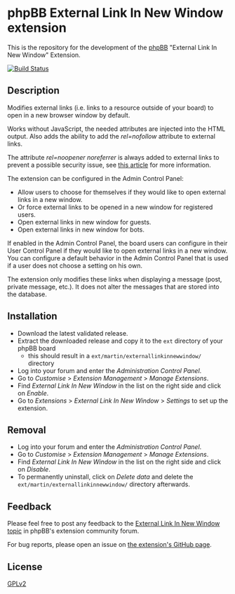 # phpBB External Link In New Window extension

This is the repository for the development of the [phpBB](https://www.phpbb.com/) "External Link In New Window" Extension.

[![Build Status](https://travis-ci.org/Mar-tin-G/ExternalLinkInNewWindow.svg?branch=master)](https://travis-ci.org/Mar-tin-G/ExternalLinkInNewWindow)

## Description

Modifies external links (i.e. links to a resource outside of your board) to open in a new browser window by default.

Works without JavaScript, the needed attributes are injected into the HTML output. Also adds the ability to add the *rel=nofollow* attribute to external links.

The attribute *rel=noopener noreferrer* is always added to external links to prevent a possible security issue, see [this article](https://medium.com/sedeo/how-to-fix-target-blank-a-security-and-performance-issue-in-web-pages-2118eba1ce2f) for more information.

The extension can be configured in the Admin Control Panel:
* Allow users to choose for themselves if they would like to open external links in a new window.
* Or force external links to be opened in a new window for registered users.
* Open external links in new window for guests.
* Open external links in new window for bots.

If enabled in the Admin Control Panel, the board users can configure in their User Control Panel if they would like to open external links in a new window. You can configure a default behavior in the Admin Control Panel that is used if a user does not choose a setting on his own.

The extension only modifies these links when displaying a message (post, private message, etc.). It does not alter the messages that are stored into the database.

## Installation

* Download the latest validated release.
* Extract the downloaded release and copy it to the `ext` directory of your phpBB board
  * this should result in a `ext/martin/externallinkinnewwindow/` directory
* Log into your forum and enter the *Administration Control Panel*.
* Go to *Customise* > *Extension Management* > *Manage Extensions*.
* Find *External Link In New Window* in the list on the right side and click on *Enable*.
* Go to *Extensions* > *External Link In New Window* > *Settings* to set up the extension.

## Removal

* Log into your forum and enter the *Administration Control Panel*.
* Go to *Customise* > *Extension Management* > *Manage Extensions*.
* Find *External Link In New Window* in the list on the right side and click on *Disable*.
* To permanently uninstall, click on *Delete data* and delete the `ext/martin/externallinkinnewwindow/` directory afterwards.

## Feedback

Please feel free to post any feedback to the [External Link In New Window topic](https://www.phpbb.com/community/viewtopic.php?t=2284971) in phpBB's extension community forum.

For bug reports, please open an issue on [the extension's GitHub page](https://github.com/Mar-tin-G/ExternalLinkInNewWindow).

## License

[GPLv2](license.txt)
